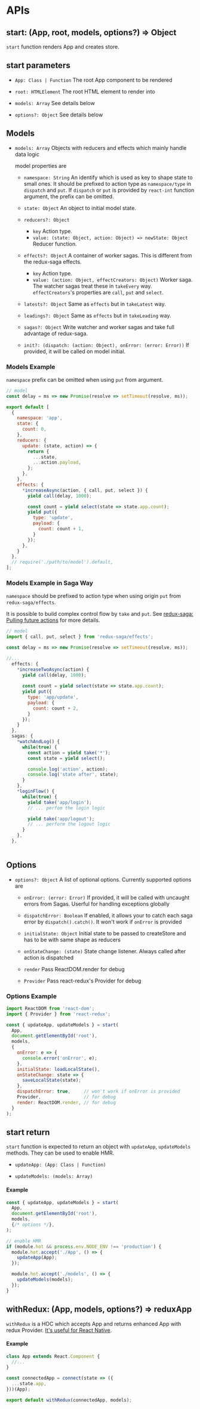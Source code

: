 # APIs

## start: (App, root, models, options?) => Object

`start` function renders App and creates store.

## start parameters

- `App: Class | Function` The root App component to be rendered

- `root: HTMLElement` The root HTML element to render into

- `models: Array` See details below

- `options?: Object` See details below

## Models

- `models: Array` Objects with reducers and effects which mainly handle data logic

    model properties are

    - `namespace: String` An identify which is used as key to shape state to small ones. It should be prefixed to action type as `namespace/type` in `dispatch` and `put`. If `dispatch` or `put` is provided by `react-int` function argument, the prefix can be omitted.

    - `state: Object` An object to initial model state.
    - `reducers?: Object`
        - `key` Action type.
        - `value: (state: Object, action: Object) => newState: Object` Reducer function.

    - `effects?: Object` A container of worker sagas. This is different from the redux-saga effects.
    
        - `key` Action type.
        - `value: (action: Object, effectCreators: Object)` Worker saga. The watcher sagas treat these in `takeEvery` way. `effectCreators`'s properties are `call`, `put` and `select`.

    - `latests?: Object` Same as `effects` but in `takeLatest` way.
    - `leadings?: Object` Same as `effects` but in `takeLeading` way.
    - `sagas?: Object` Write watcher and worker sagas and take full advantage of redux-saga.
    - `init?: (dispatch: (action: Object), onError: (error: Error))` If provided, it will be called on model initial.

### Models Example

`namespace` prefix can be omitted when using `put` from argument.

```javascript
// model
const delay = ms => new Promise(resolve => setTimeout(resolve, ms));

export default [
  {
    namespace: 'app',
    state: {
      count: 0,
    },
    reducers: {
      update: (state, action) => {
        return {
          ...state,
          ...action.payload,
        };
      },
    },
    effects: {
      *increaseAsync(action, { call, put, select }) {
        yield call(delay, 1000);

        const count = yield select(state => state.app.count);
        yield put({
          type: 'update',
          payload: {
            count: count + 1,
          }
        });
      },
    }
  }, 
  // require('./path/to/model').default, 
];
```

### Models Example in Saga Way

`namespace` should be prefixed to action type when using origin `put` from `redux-saga/effects`.

It is possible to build complex control flow by `take` and `put`. See [redux-saga: Pulling future actions][0] for more details.

```javascript
// model
import { call, put, select } from 'redux-saga/effects';

const delay = ms => new Promise(resolve => setTimeout(resolve, ms));

//...
  effects: {
    *increaseTwoAsync(action) {
      yield call(delay, 1000);
  
      const count = yield select(state => state.app.count);
      yield put({
        type: 'app/update',
        payload: {
          count: count + 2,
        }
      });
    }
  },
  sagas: {
    *watchAndLog() {
      while(true) {
        const action = yield take('*');
        const state = yield select();

        console.log('action', action);
        console.log('state after', state);
      }
    },
    *loginFlow() {
      while(true) {
        yield take('app/login');
        // ... perfom the login logic

        yield take('app/logout');
        // ... perform the logout logic
      }
    },
  },
  
```

## Options

- `options?: Object` A list of optional options. Currently supported options are

    - `onError: (error: Error)` If provided, it will be called with uncaught errors from Sagas. Userful for handling exceptions globally

    - `dispatchError: Boolean` If enabled, it allows your to catch each saga error by `dispatch().catch()`. It won't work if `onError` is provided
    - `initialState: Object` Initial state to be passed to createStore and has to be with same shape as reducers
    - `onStateChange: (state)` State change listener. Always called after action is dispatched
    - `render` Pass ReactDOM.render for debug
    - `Provider` Pass react-redux's Provider for debug

### Options Example

```javascript
import ReactDOM from 'react-dom';
import { Provider } from 'react-redux';

const { updateApp, updateModels } = start(
  App,
  document.getElementById('root'),
  models,
  {
    onError: e => {
      console.error('onError', e);
    },
    initialState: loadLocalState(), 
    onStateChange: state => {
      saveLocalState(state);
    },
    dispatchError: true,     // won't work if onError is provided
    Provider,                // for debug
    render: ReactDOM.render, // for debug
  }
);
```

## start return

`start` function is expected to return an object with `updateApp`, `updateModels` methods. They can be used to enable HMR.

- `updateApp: (App: Class | Function)`

- `updateModels: (models: Array)`

#### Example

```javascript
const { updateApp, updateModels } = start(
  App,
  document.getElementById('root'),
  models,
  {/* options */},
);

// enable HMR
if (module.hot && process.env.NODE_ENV !== 'production') {
  module.hot.accept('./App', () => {
    updateApp(App);
  });

  module.hot.accept('./models', () => {
    updateModels(models);
  });
}
```

## withRedux: (App, models, options?) => reduxApp

`withRedux` is a HOC which accepts App and returns enhanced App with redux Provider. [It's useful for React Native](usage_with_react_native).

#### Example

```javascript
class App extends React.Component {
  //...
}

const connectedApp = connect(state => ({
  ...state.app,
}))(App);

export default withRedux(connectedApp, models);
```

[0]: https://redux-saga.js.org/docs/advanced/FutureActions.html
